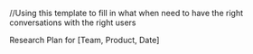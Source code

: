 //Using this template to fill in what when need to have the right conversations with the right users


Research Plan for [Team, Product, Date]
